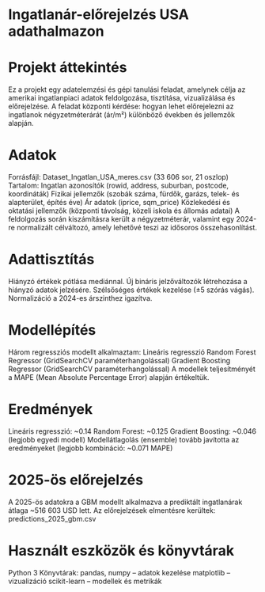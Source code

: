 # Ingatlanár-előrejelzés USA adathalmazon
# Projekt áttekintés
Ez a projekt egy adatelemzési és gépi tanulási feladat, amelynek célja az amerikai ingatlanpiaci adatok feldolgozása, tisztítása, vizualizálása és előrejelzése.
A feladat központi kérdése: hogyan lehet előrejelezni az ingatlanok négyzetméterárát (ár/m²) különböző években és jellemzők alapján.
# Adatok
Forrásfájl: Dataset_Ingatlan_USA_meres.csv (33 606 sor, 21 oszlop)
Tartalom:
  Ingatlan azonosítók (rowid, address, suburban, postcode, koordináták)
  Fizikai jellemzők (szobák száma, fürdők, garázs, telek- és alapterület, építés éve)
  Ár adatok (iprice, sqm_price)
  Közlekedési és oktatási jellemzők (központi távolság, közeli iskola és állomás adatai)
A feldolgozás során kiszámításra került a négyzetméterár, valamint egy 2024-re normalizált célváltozó, amely lehetővé teszi az idősoros összehasonlítást.
# Adattisztítás
Hiányzó értékek pótlása mediánnal.
Új bináris jelzőváltozók létrehozása a hiányzó adatok jelzésére.
Szélsőséges értékek kezelése (±5 szórás vágás).
Normalizáció a 2024-es árszinthez igazítva.
# Modellépítés
Három regressziós modellt alkalmaztam:
  Lineáris regresszió
  Random Forest Regressor (GridSearchCV paraméterhangolással)
  Gradient Boosting Regressor (GridSearchCV paraméterhangolással)
A modellek teljesítményét a MAPE (Mean Absolute Percentage Error) alapján értékeltük.
# Eredmények
Lineáris regresszió: ~0.14
Random Forest: ~0.125
Gradient Boosting: ~0.046 (legjobb egyedi modell)
Modellátlagolás (ensemble) tovább javította az eredményeket (legjobb kombináció: ~0.071 MAPE)
# 2025-ös előrejelzés
A 2025-ös adatokra a GBM modellt alkalmazva a prediktált ingatlanárak átlaga ~516 603 USD lett.
Az előrejelzések elmentésre kerültek: predictions_2025_gbm.csv
# Használt eszközök és könyvtárak
Python 3
Könyvtárak:
  pandas, numpy – adatok kezelése
  matplotlib – vizualizáció
  scikit-learn – modellek és metrikák

